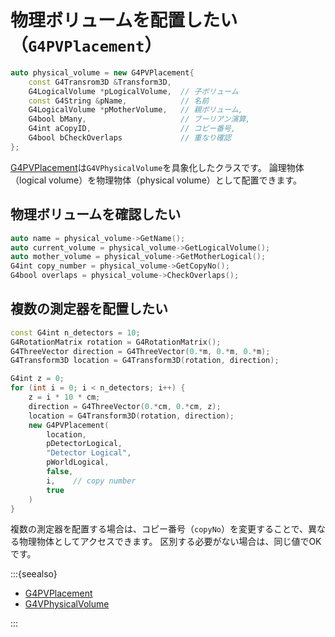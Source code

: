 # 物理ボリュームを配置したい（``G4PVPlacement``）

```cpp
auto physical_volume = new G4PVPlacement{
    const G4Transrom3D &Transform3D,
    G4LogicalVolume *pLogicalVolume,  // 子ボリューム
    const G4String &pName,            // 名前
    G4LogicalVolume *pMotherVolume,   // 親ボリューム,
    G4bool bMany,                     // ブーリアン演算,
    G4int aCopyID,                    // コピー番号,
    G4bool bCheckOverlaps             // 重なり確認
};
```

[G4PVPlacement](https://geant4.kek.jp/Reference/11.2.0/classG4PVPlacement.html)は``G4VPhysicalVolume``を具象化したクラスです。
論理物体（logical volume）を物理物体（physical volume）として配置できます。

## 物理ボリュームを確認したい

```cpp
auto name = physical_volume->GetName();
auto current_volume = physical_volume->GetLogicalVolume();
auto mother_volume = physical_volume->GetMotherLogical();
G4int copy_number = physical_volume->GetCopyNo();
G4bool overlaps = physical_volume->CheckOverlaps();
```

## 複数の測定器を配置したい

```cpp
const G4int n_detectors = 10;
G4RotationMatrix rotation = G4RotationMatrix();
G4ThreeVector direction = G4ThreeVector(0.*m, 0.*m, 0.*m);
G4Transform3D location = G4Transform3D(rotation, direction);

G4int z = 0;
for (int i = 0; i < n_detectors; i++) {
    z = i * 10 * cm;
    direction = G4ThreeVector(0.*cm, 0.*cm, z);
    location = G4Transform3D(rotation, direction);
    new G4PVPlacement(
        location,
        pDetectorLogical,
        "Detector Logical",
        pWorldLogical,
        false,
        i,    // copy number
        true
    )
}
```

複数の測定器を配置する場合は、コピー番号（``copyNo``）を変更することで、異なる物理物体としてアクセスできます。
区別する必要がない場合は、同じ値でOKです。

:::{seealso}

- [G4PVPlacement](https://geant4.kek.jp/Reference/11.2.0/classG4PVPlacement.html)
- [G4VPhysicalVolume](https://geant4.kek.jp/Reference/11.2.0/classG4VPhysicalVolume.html)

:::
